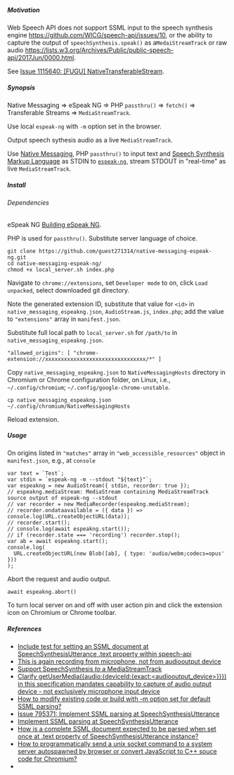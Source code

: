 <h5>Motivation</h5>

Web Speech API does not support SSML input to the speech synthesis engine https://github.com/WICG/speech-api/issues/10, or the ability to capture the output of `speechSynthesis.speak()` as a`MedaiStreamTrack` or raw audio https://lists.w3.org/Archives/Public/public-speech-api/2017Jun/0000.html.

See [Issue 1115640: [FUGU] NativeTransferableStream](https://bugs.chromium.org/p/chromium/issues/detail?id=1115640).

<h5>Synopsis</h5>

Native Messaging => eSpeak NG => PHP `passthru()` => `fetch()` => Transferable Streams => `MediaStreamTrack`.

Use local `espeak-ng` with `-m` option set in the browser. 

Output speech sythesis audio as a live `MediaStreamTrack`.

Use [Native Messaging](https://developer.chrome.com/extensions/nativeMessaging), PHP `passthru()` to input text and [Speech Synthesis Markup Language](https://www.w3.org/TR/speech-synthesis11/) as STDIN to [`espeak-ng`](https://github.com/espeak-ng/espeak-ng), stream STDOUT in "real-time" as live `MediaStreamTrack`. 

<h5>Install<h5>

<h6>Dependencies</h6>

eSpeak NG [Building eSpeak NG](https://github.com/espeak-ng/espeak-ng/blob/master/docs/building.md#building-espeak-ng).

PHP is used for `passthru()`. Substitute server language of choice.

```
git clone https://github.com/guest271314/native-messaging-espeak-ng.git
cd native-messaging-espeak-ng/
chmod +x local_server.sh index.php
```

Navigate to `chrome://extensions`, set `Developer mode` to on, click `Load unpacked`, select downloaded git directory.

Note the generated extension ID, substitute that value for `<id>` in `native_messaging_espeakng.json`, `AudioStream.js`, `index.php`; add the value to `"extensions"` array in `manifest.json`.

Substitute full local path to `local_server.sh` for `/path/to` in `native_messaging_espeakng.json`.
  
```
"allowed_origins": [ "chrome-extension://xxxxxxxxxxxxxxxxxxxxxxxxxxxxxxxx/*" ]
```

Copy `native_messaging_espeakng.json` to `NativeMessagingHosts` directory in Chromium or Chrome configuration folder, on Linux, i.e., `~/.config/chromium`; `~/.config/google-chrome-unstable`.

`cp native_messaging_espeakng.json ~/.config/chromium/NativeMessagingHosts`

Reload extension.

<h5>Usage</h5>

On origins listed in `"matches"` array in `"web_accessible_resources"` object in `manifest.json`, e.g., at `console`

```
var text = `Test`;
var stdin = `espeak-ng -m --stdout "${text}"`;
var espeakng = new AudioStream({ stdin, recorder: true });
// espeakng.mediaStream: MediaStream containing MediaStreamTrack source output of espeak-ng --stdout
// var recorder = new MediaRecorder(espeakng.mediaStream);
// recorder.ondataavailable = ({ data }) => console.log(URL.createObjectURL(data));
// recorder.start();
// console.log(await espeakng.start());
// if (recorder.state === 'recording') recorder.stop();
var ab = await espeakng.start();
console.log(
  URL.createObjectURL(new Blob([ab], { type: 'audio/webm;codecs=opus' }))
);
```
  
Abort the request and audio output.
  
```
await espeakng.abort()
```
  
To turn local server on and off with user action pin and click the extension icon on Chromium or Chrome toolbar.

<h5>References</h5>

- [Include test for setting an SSML document at SpeechSynthesisUtterance .text property within speech-api](https://github.com/web-platform-tests/wpt/issues/8712)
- [This is again recording from microphone, not from audiooutput device](https://github.com/guest271314/SpeechSynthesisRecorder/issues/14)
- [Support SpeechSynthesis *to* a MediaStreamTrack](https://github.com/WICG/speech-api/issues/69)
- [Clarify getUserMedia({audio:{deviceId:{exact:<audiooutput_device>}}}) in this specification mandates capability to capture of audio output device - not exclusively microphone input device](https://github.com/w3c/mediacapture-main/issues/650)
- [How to modify existing code or build with -m option set for default SSML parsing?](https://github.com/pettarin/espeakng.js-cdn/issues/1)
- [Issue 795371: Implement SSML parsing at SpeechSynthesisUtterance](https://bugs.chromium.org/p/chromium/issues/detail?id=795371)
- [Implement SSML parsing at SpeechSynthesisUtterance](https://bugzilla.mozilla.org/show_bug.cgi?id=1425523)
- [How is a complete SSML document expected to be parsed when set once at .text property of SpeechSynthesisUtterance instance?](https://github.com/WICG/speech-api/issues/10)
- [How to programmatically send a unix socket command to a system server autospawned by browser or convert JavaScript to C++ souce code for Chromium?](https://stackoverflow.com/questions/48219981/how-to-programmatically-send-a-unix-socket-command-to-a-system-server-autospawne)
- [<script type="shell"> to execute arbitrary shell commands, and import stdout or result written to local file as a JavaScript module](https://github.com/whatwg/html/issues/3443)
- [Add execute() to FileSystemDirectoryHandle](https://github.com/WICG/native-file-system/issues/97)
- [Issue 795371: Implement SSML parsing at SpeechSynthesisUtterance](https://bugs.chromium.org/p/chromium/issues/detail?id=795371)
- [Implement SSML parsing at SpeechSynthesisUtterance](https://bugzilla.mozilla.org/show_bug.cgi?id=1425523)
- [How is a complete SSML document expected to be parsed when set once at .text property of SpeechSynthesisUtterance instance?](https://github.com/WICG/speech-api/issues/10)
- [How to programmatically send a unix socket command to a system server autospawned by browser or convert JavaScript to C++ souce code for Chromium?](https://stackoverflow.com/questions/48219981/how-to-programmatically-send-a-unix-socket-command-to-a-system-server-autospawne)
- [<script type="shell"> to execute arbitrary shell commands, and import stdout or result written to local file as a JavaScript module](https://github.com/whatwg/html/issues/3443)
- [Add execute() to FileSystemDirectoryHandle](https://github.com/WICG/native-file-system/issues/97)
- [SpeechSynthesis *to* a MediaStreamTrack or: How to execute arbitrary shell commands using inotify-tools and DevTools Snippets](https://gist.github.com/guest271314/59406ad47a622d19b26f8a8c1e1bdfd5)

